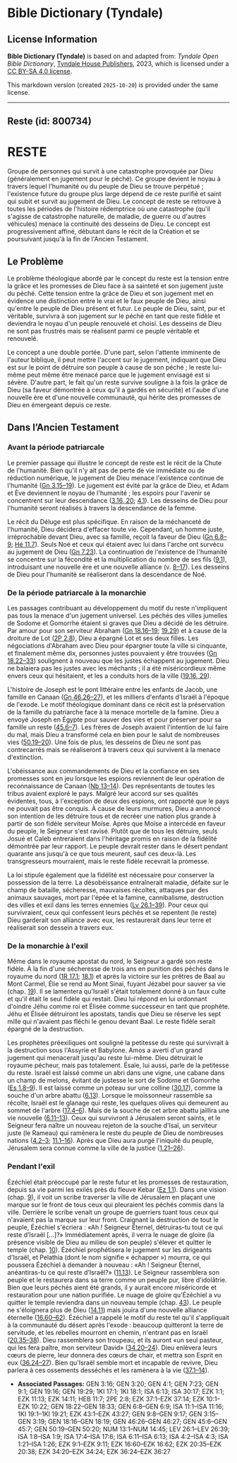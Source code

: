 # Bible Dictionary (Tyndale)

## License Information

**Bible Dictionary (Tyndale)** is based on and adapted from: _Tyndale Open Bible Dictionary_, [Tyndale House Publishers](https://tyndaleopenresources.com/), 2023, which is licensed under a [CC BY-SA 4.0 license](https://creativecommons.org/licenses/by-sa/4.0/legalcode.en).

This markdown version (created `2025-10-20`) is provided under the same license.



--------------------------------

## Reste (id: 800734)

RESTE
=====

Groupe de personnes qui survit à une catastrophe provoquée par Dieu (généralement en jugement pour le péché). Ce groupe devient le noyau à travers lequel l'humanité ou du peuple de Dieu se trouve perpétué ; l'existence future du groupe plus large dépend de ce reste purifié et saint qui subit et survit au jugement de Dieu. Le concept de reste se retrouve à toutes les périodes de l'histoire rédemptrice où une catastrophe (qu'il s'agisse de catastrophe naturelle, de maladie, de guerre ou d'autres véhicules) menace la continuité des desseins de Dieu. Le concept est progressivement affiné, débutant dans le récit de la Création et se poursuivant jusqu'à la fin de l'Ancien Testament.

Le Problème
-----------

Le problème théologique abordé par le concept du reste est la tension entre la grâce et les promesses de Dieu face à sa sainteté et son jugement juste du péché. Cette tension entre la grâce de Dieu et son jugement met en évidence une distinction entre le vrai et le faux peuple de Dieu, ainsi qu'entre le peuple de Dieu présent et futur. Le peuple de Dieu, saint, pur et véritable, survivra à son jugement sur le péché en tant que reste fidèle et deviendra le noyau d'un peuple renouvelé et choisi. Les desseins de Dieu ne sont pas frustrés mais se réalisent parmi ce peuple véritable et renouvelé.

Le concept a une double portée. D'une part, selon l'attente imminente de l'auteur biblique, il peut mettre l'accent sur le jugement, indiquant que Dieu est sur le point de détruire son peuple à cause de son péché ; le reste lui\-même peut même être menacé parce que le jugement envisagé est si sévère. D'autre part, le fait qu'un reste survive souligne à la fois la grâce de Dieu (sa faveur démontrée à ceux qu'il a gardés en sécurité) et l'aube d'une nouvelle ère et d'une nouvelle communauté, qui hérite des promesses de Dieu en émergeant depuis ce reste.

Dans l’Ancien Testament
-----------------------

### Avant la période patriarcale

Le premier passage qui illustre le concept de reste est le récit de la Chute de l'humanité. Bien qu'il n'y ait pas de perte de vie immédiate ou de réduction numérique, le jugement de Dieu menace l'existence continue de l'humanité ([Gn 3\.15–19](https://ref.ly/Gen3:15-Gen3:19)). Le jugement est évité par la grâce de Dieu, et Adam et Ève deviennent le noyau de l'humanité ; les espoirs pour l'avenir se concentrent sur leur descendance ([3\.16, 20](https://ref.ly/Gen3:16,Gen3:20); [4\.1](https://ref.ly/Gen4:1)). Les desseins de Dieu pour l'humanité seront réalisés à travers la descendance de la femme.

Le récit du Déluge est plus spécifique. En raison de la méchanceté de l'humanité, Dieu décidera d'effacer toute vie. Cependant, un homme juste, irréprochable devant Dieu, avec sa famille, reçoit la faveur de Dieu ([Gn 6\.8–9](https://ref.ly/Gen6:8-Gen6:9); [Hé 11\.7](https://ref.ly/Heb11:7)). Seuls Noé et ceux qui étaient avec lui dans l'arche ont survécu au jugement de Dieu ([Gn 7\.23](https://ref.ly/Gen7:23)). La continuation de l'existence de l'humanité se concentre sur la fécondité et la multiplication du nombre de ses fils ([9\.1](https://ref.ly/Gen9:1)), introduisant une nouvelle ère et une nouvelle alliance (v. [8–17](https://ref.ly/Gen9:8-Gen9:17)). Les desseins de Dieu pour l'humanité se réaliseront dans la descendance de Noé.

### De la période patriarcale à la monarchie

Les passages contribuant au développement du motif du reste n'impliquent pas tous la menace d'un jugement universel. Les péchés des villes jumelles de Sodome et Gomorrhe étaient si graves que Dieu a décidé de les détruire. Par amour pour son serviteur Abraham ([Gn 18\.16–19](https://ref.ly/Gen18:16-Gen18:19); [19\.29](https://ref.ly/Gen19:29)) et à cause de la droiture de Lot ([2P 2\.8](https://ref.ly/2Pet2:8)), Dieu a épargné Lot et ses deux filles. Les négociations d'Abraham avec Dieu pour épargner toute la ville si cinquante, et finalement même dix, personnes justes pouvaient y être trouvées ([Gn 18\.22–33](https://ref.ly/Gen18:22-Gen18:33)) soulignent à nouveau que les justes échappent au jugement. Dieu ne balaiera pas les justes avec les méchants ; il a été miséricordieux même envers ceux qui hésitaient, et les a conduits hors de la ville ([19\.16, 29](https://ref.ly/Gen19:16,Gen19:29)).

L'histoire de Joseph est le pont littéraire entre les enfants de Jacob, une famille en Canaan ([Gn 46\.26–27](https://ref.ly/Gen46:26-Gen46:27)), et les milliers d'enfants d'Israël à l'époque de l'exode. Le motif théologique dominant dans ce récit est la préservation de la famille du patriarche face à la menace mortelle de la famine. Dieu a envoyé Joseph en Égypte pour sauver des vies et pour préserver pour sa famille un reste ([45\.6–7](https://ref.ly/Gen45:6-Gen45:7)). Les frères de Joseph avaient l'intention de lui faire du mal, mais Dieu a transformé cela en bien pour le salut de nombreuses vies ([50\.19–20](https://ref.ly/Gen50:19-Gen50:20)). Une fois de plus, les desseins de Dieu ne sont pas contrecarrés mais se réaliseront à travers ceux qui survivent à la menace d'extinction.

L'obéissance aux commandements de Dieu et la confiance en ses promesses sont en jeu lorsque les espions reviennent de leur opération de reconnaissance de Canaan ([Nb 13–14](https://ref.ly/Num13:1-Num14:45)). Des représentants de toutes les tribus avaient exploré le pays. Malgré leur accord sur ses qualités évidentes, tous, à l'exception de deux des espions, ont rapporté que le pays ne pouvait pas être conquis. À cause de leurs murmures, Dieu a annoncé son intention de les détruire tous et de recréer une nation plus grande à partir de son fidèle serviteur Moïse. Après que Moïse a intercédé en faveur du peuple, le Seigneur s'est ravisé. Plutôt que de tous les détruire, seuls Josué et Caleb entreraient dans l'héritage promis en raison de la fidélité démontrée par leur rapport. Le peuple devrait rester dans le désert pendant quarante ans jusqu'à ce que tous meurent, sauf ces deux\-là. Les transgresseurs mourraient, mais le reste fidèle recevrait la promesse.

La loi stipule également que la fidélité est nécessaire pour conserver la possession de la terre. La désobéissance entraînerait maladie, défaite sur le champ de bataille, sécheresse, mauvaises récoltes, attaques par des animaux sauvages, mort par l'épée et la famine, cannibalisme, destruction des villes et exil dans les terres ennemies ([Lv 26\.1–39](https://ref.ly/Lev26:1-Lev26:39)). Pour ceux qui survivraient, ceux qui confessent leurs péchés et se repentent (le reste) Dieu garderait son alliance avec eux, les restaurerait dans leur terre et réaliserait son dessein à travers eux.

### De la monarchie à l'exil

Même dans le royaume apostat du nord, le Seigneur a gardé son reste fidèle. À la fin d'une sécheresse de trois ans en punition des péchés dans le royaume du nord ([1R 17\.1](https://ref.ly/1Kgs17:1); [18\.1](https://ref.ly/1Kgs18:1)) et après la victoire sur les prêtres de Baal au Mont Carmel, Élie se rend au Mont Sinaï, fuyant Jézabel pour sauver sa vie (chap. [19](https://ref.ly/1Kgs19:1-1Kgs19:21)). Il se lamentera qu'Israël s'était totalement donné à un faux culte et qu'il était le seul fidèle qui restait. Dieu lui répond en lui ordonnant d'oindre Jéhu comme roi et Élisée comme successeur en tant que prophète. Jéhu et Élisée détruiront les apostats, tandis que Dieu se réserve les sept mille qui n'avaient pas fléchi le genou devant Baal. Le reste fidèle serait épargné de la destruction.

Les prophètes préexiliques ont souligné la petitesse du reste qui survivrait à la destruction sous l'Assyrie et Babylone. Amos a averti d'un grand jugement qui menacerait jusqu'au reste lui\-même. Dieu détruirait le royaume pécheur, mais pas totalement. Ésaïe, lui aussi, parle de la petitesse du reste. Israël est laissé comme un abri dans une vigne, une cabane dans un champ de melons, évitant de justesse le sort de Sodome et Gomorrhe ([Es 1\.8–9](https://ref.ly/Isa1:8-Isa1:9)). Il est laissé comme un poteau sur une colline ([30\.17](https://ref.ly/Isa30:17)), comme la souche d'un arbre abattu ([6\.13](https://ref.ly/Isa6:13)). Lorsque le moissonneur rassemble sa récolte, Israël est le glanage qui reste, les quelques olives qui demeurent au sommet de l'arbre ([17\.4–6](https://ref.ly/Isa17:4-Isa17:6)). Mais de la souche de cet arbre abattu jaillira une vie nouvelle ([6\.11–13](https://ref.ly/Isa6:11-Isa6:13)). Ceux qui survivront à Jérusalem seront saints, et le Seigneur fera naître un nouveau rejeton de la souche d'Isaï, un serviteur juste (le Rameau) qui ramènera le reste du peuple de Dieu de nombreuses nations ([4\.2–3](https://ref.ly/Isa4:2-Isa4:3); [11\.1–16](https://ref.ly/Isa11:1-Isa11:16)). Après que Dieu aura purgé l'iniquité du peuple, Jérusalem sera connue comme la ville de la justice ([1\.21–26](https://ref.ly/Isa1:21-Isa1:26)).

### Pendant l'exil

Ézéchiel était préoccupé par le reste futur et les promesses de restauration, depuis sa vie parmi les exilés près du fleuve Kebar ([Ez 1\.1](https://ref.ly/Ezek1:1)). Dans une vision (chap. [9](https://ref.ly/Ezek9:1-Ezek9:11)), il voit un scribe traverser la ville de Jérusalem en plaçant une marque sur le front de tous ceux qui pleuraient les péchés commis dans la ville. Derrière le scribe venait un groupe de guerriers tuant tous ceux qui n'avaient pas la marque sur leur front. Craignant la destruction de tout le peuple, Ézéchiel s'écriera : «Ah ! Seigneur Éternel, détruiras\-tu tout ce qui reste d’Israël \[...]?» Immédiatement après, il verra le nuage de gloire (la présence visible de Dieu au milieu de son peuple) s'élever et quitter le temple (chap. [10](https://ref.ly/Ezek10:1-Ezek10:22)). Ézéchiel prophétisera le jugement sur les dirigeants d'Israël, et Pelathia (dont le nom signifie « échapper ») mourra, ce qui poussera Ézéchiel à demander à nouveau : «Ah ! Seigneur Éternel, anéantiras\-tu ce qui reste d’Israël?» ([11\.13](https://ref.ly/Ezek11:13)). Le Seigneur rassemblera son peuple et le restaurera dans sa terre comme un peuple pur, libre d'idolâtrie. Bien que leurs péchés aient été grands, il y aurait encore miséricorde et restauration pour une nation purifiée. Le nuage de gloire qu'Ézéchiel a vu quitter le temple reviendra dans un nouveau temple (chap. [43](https://ref.ly/Ezek43:1-Ezek43:27)). Le peuple ne s'éloignera plus de Dieu ([14\.11](https://ref.ly/Ezek14:11)) mais jouira d'une nouvelle alliance éternelle ([16\.60–62](https://ref.ly/Ezek16:60-Ezek16:62)). Ézéchiel a rappelé le motif du reste tel qu'il s'appliquait à la communauté du désert après l'exode : beaucoup quitteront la terre de servitude, et les rebelles mourront en chemin, n'entrant pas en Israël ([20\.35–38](https://ref.ly/Ezek20:35-Ezek20:38)). Dieu rassemblera son troupeau, et ils auront «un seul pasteur, qui les fera paître, mon serviteur David» ([34\.20–24](https://ref.ly/Ezek34:20-Ezek34:24)). Dieu enlèvera leurs cœurs de pierre, leur donnera des cœurs de chair, et mettra son Esprit en eux ([36\.24–27](https://ref.ly/Ezek36:24-Ezek36:27)). Bien qu'Israël semble mort et incapable de revivre, Dieu parlera à ces ossements desséchés et les ramènera à la vie ([37\.1–14](https://ref.ly/Ezek37:1-Ezek37:14)).

* **Associated Passages:** GEN 3:16; GEN 3:20; GEN 4:1; GEN 7:23; GEN 9:1; GEN 19:16; GEN 19:29; 1KI 17:1; 1KI 18:1; ISA 6:13; ISA 30:17; EZK 1:1; EZK 11:13; EZK 14:11; HEB 11:7; 2PE 2:8; EZK 37:1–EZK 37:14; EZK 10:1–EZK 10:22; GEN 18:22–GEN 18:33; GEN 6:8–GEN 6:9; ISA 11:1–ISA 11:16; 1KI 19:1–1KI 19:21; EZK 43:1–EZK 43:27; GEN 9:8–GEN 9:17; GEN 3:15–GEN 3:19; GEN 18:16–GEN 18:19; GEN 46:26–GEN 46:27; GEN 45:6–GEN 45:7; GEN 50:19–GEN 50:20; NUM 13:1–NUM 14:45; LEV 26:1–LEV 26:39; ISA 1:8–ISA 1:9; ISA 17:4–ISA 17:6; ISA 6:11–ISA 6:13; ISA 4:2–ISA 4:3; ISA 1:21–ISA 1:26; EZK 9:1–EZK 9:11; EZK 16:60–EZK 16:62; EZK 20:35–EZK 20:38; EZK 34:20–EZK 34:24; EZK 36:24–EZK 36:27

